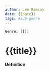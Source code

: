 ```yaml
---
author: Lee Ramsay
date: {{date}}
tags: #sub-genre
---
```

`Genre: [[]]`
#  {{title}}

#### Definition
